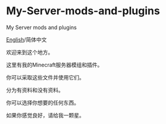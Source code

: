 # My-Server-mods-and-plugins
My Server mods and plugins


[English](https://github.com/shizegame/My-Server-mods-and-plugins/README.md)/简体中文

欢迎来到这个地方。

这里有我的Minecraft服务器模组和插件。

你可以采取这些文件并使用它们。

分为有资料和没有资料。

你可以选择你想要的任何东西。

如果你感觉良好，请给我一颗星。
